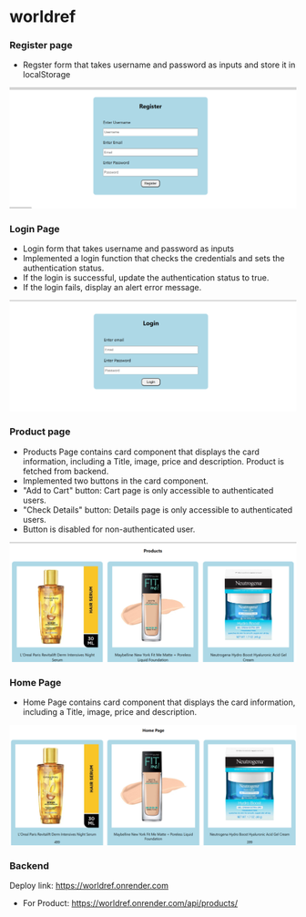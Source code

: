# worldref

### Register page
- Regster form that takes username and password as inputs and store it in localStorage
<img src='./worldref/public/register.png'/>

### Login Page
- Login form that takes username and password as inputs
- Implemented a login function that checks the credentials and sets the authentication status.
- If the login is successful, update the authentication status to true.
- If the login fails, display an alert error message.
<img src='./worldref/public/login.png'/>

### Product page
- Products Page contains card component that displays the card information, including a Title, image, price and description. Product is fetched from backend.
- Implemented two buttons in the card component.
- "Add to Cart" button: Cart page is only accessible to authenticated users. 
- "Check Details" button: Details page is only accessible to authenticated users. 
- Button is disabled for non-authenticated user.
<img src='./worldref/public/product.png'/>

### Home Page
- Home Page contains card component that displays the card information, including a Title, image, price and description.
<img src='./worldref/public/home.png'/>

### Backend
Deploy link: https://worldref.onrender.com
- For Product: https://worldref.onrender.com/api/products/
